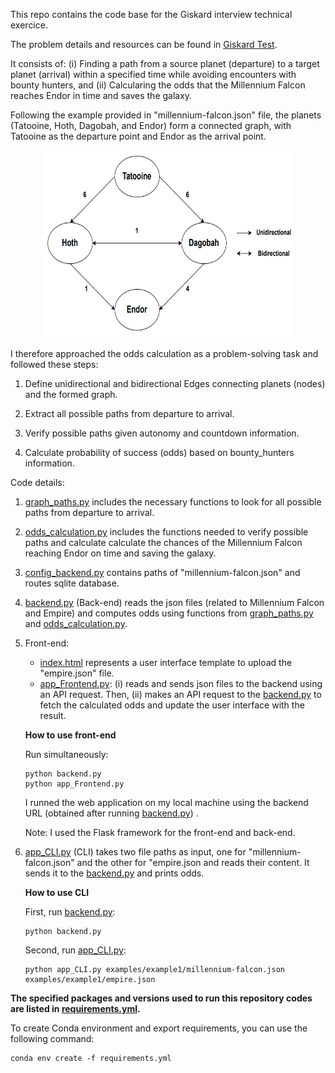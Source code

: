 This repo contains the code base for the Giskard interview technical exercice.

The problem details and resources can be found in [Giskard Test](https://github.com/lioncowlionant/developer-test).

It consists of: (i) Finding a path from a source planet (departure) to a target planet (arrival) within a specified time 
while avoiding encounters with bounty hunters, and (ii) Calcularing the odds that the Millennium Falcon reaches Endor in 
time and saves the galaxy.


Following the example provided in "millennium-falcon.json" file, the planets (Tatooine, Hoth, Dagobah, and Endor) form a connected graph, 
with Tatooine as the departure point and Endor as the arrival point. 

<p align="center">
<img src="images/planets_graph.PNG" width="400" height="300">
</p>

I therefore approached the odds calculation as a problem-solving task and followed these steps:

1. Define unidirectional and bidirectional Edges connecting planets (nodes) and the formed graph.

2. Extract all possible paths from departure to arrival.

3. Verify possible paths given autonomy and countdown information.

4. Calculate probability of success (odds) based on bounty_hunters information.

 
Code details: 

1. [graph_paths.py](./utils/graph_paths.py) includes the necessary functions to look for all possible paths from departure to arrival.

2. [odds_calculation.py](./utils/odds_calculation.py) includes the functions needed to verify possible
paths and calculate calculate the chances of the Millennium Falcon reaching Endor on time and saving the galaxy. 

3. [config_backend.py](./config_files/config_backend.json) contains paths of "millennium-falcon.json" and routes sqlite database.

4. [backend.py](./backend.py) (Back-end) reads the json files (related to Millennium Falcon and Empire) and 
computes odds using functions from [graph_paths.py](./utils/graph_paths.py) and [odds_calculation.py](./utils/odds_calculation.py).

5. Front-end:
   - [index.html](./templates/index.html) represents a user interface template to upload the "empire.json" file.
   - [app_Frontend.py](./app_Frontend.py): (i) reads and sends json files to the backend using an API request. Then,
   (ii) makes an API request to the [backend.py](./backend.py) to fetch the calculated odds and update the user interface with the result.

   **How to use front-end**

   Run simultaneously: 
   ```
   python backend.py
   python app_Frontend.py
   ```
   I runned the web application on my local machine using the backend URL (obtained after running [backend.py](./backend.py)) .

   Note: I used the Flask framework for the front-end and back-end.


6. [app_CLI.py](./app_CLI.py) (CLI) takes two file paths as input, one for "millennium-falcon.json" and the other for "empire.json 
and reads their content. It sends it to the [backend.py](./backend.py) and prints odds.

   **How to use CLI** 

   First, run [backend.py](./backend.py):
   ```
   python backend.py
   ```

   Second, run [app_CLI.py](./app_CLI.py):
   ```
   python app_CLI.py examples/example1/millennium-falcon.json examples/example1/empire.json
   ```

**The specified packages and versions used to run this repository codes are listed in [requirements.yml](./requirements.yml).**
 
To create Conda environment and export requirements, you can use the following command:
```
conda env create -f requirements.yml
```
